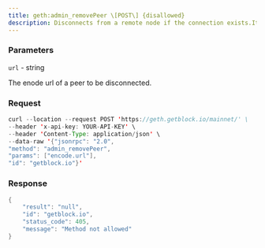 ```yaml
---
title: geth:admin_removePeer \[POST\] {disallowed}
description: Disconnects from a remote node if the connection exists.It returns a boolean indicating validations succeeded. Note a true valuedoesn’t necessarily mean that there was a connection which wasdisconnected.
---
```


### Parameters


`url` - string

The enode url of a peer to be disconnected.

### Request

``` java
curl --location --request POST 'https://geth.getblock.io/mainnet/' \
--header 'x-api-key: YOUR-API-KEY' \
--header 'Content-Type: application/json' \
--data-raw '{"jsonrpc": "2.0",
"method": "admin_removePeer",
"params": ["encode.url"],
"id": "getblock.io"}'
```

###  Response

``` java
{
    "result": "null",
    "id": "getblock.io",
    "status_code": 405,
    "message": "Method not allowed"
}
```

